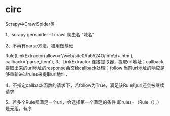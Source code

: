 # circ
Scrapy中CrawlSpider类


1、scrapy genspider –t crawl 爬虫名 “域名”

2、不再有parse方法，被用做基础

Rule(LinkExtractor(allow=r'/web/site0/tab5240/info\d+\.htm'), callback='parse_item'),
3、LinkExtractor 连接提取器，提取url地址；callback 提取出来的url地址的response会交给callback处理；follow 当前url地址的响应是够重新进过rules来提取url地址，

4、不指定callback函数的请求下，若follow为True，满足该Rule的url还会被继续请求

5、若多个Rule都满足一个url，会选择第一个满足的条件 即rules=（Rule（），）是元组，有序
